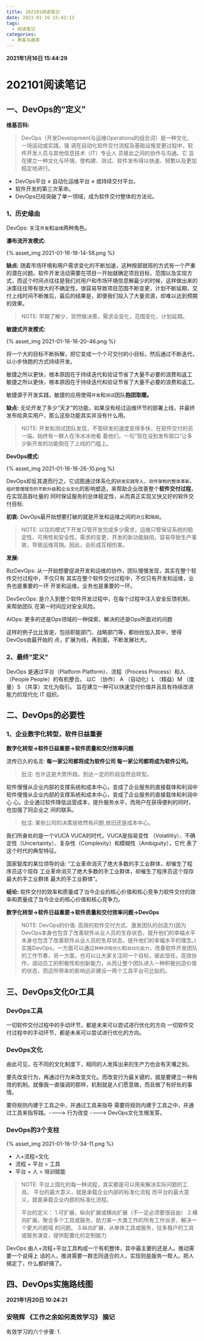 ```yaml
---
title: 202101阅读笔记
date: 2021-01-16 15:42:13
tags:
  - 阅读笔记
categories:
  - 黑客与画家
---
```


**2021年1月16日 15:44:29**

# 202101阅读笔记 

## 一、DevOps的“定义”

**维基百科:**
> DevOps（开发Development与运维Operations的组合词）是一种文化、一场运动或实践，强 调在自动化软件交付流程及基础设施变更过程中，软件开发人员与其他信息技术（IT）专业人 员彼此之间的协作与沟通。它
> 旨在建立一种文化与环境，使构建、测试、软件发布得以快速、频繁以及更加稳定地进行。

- DevOps平台 ≠ 自动化运维平台 ≠ 或持续交付平台。
- 软件开发的第三次革命。
- DevOps已经突破了单一领域，成为软件交付整体的方法论。

### 1、历史缘由

DevOps: 关注`开发`和`运维`两种角色。

**瀑布流开发模式:**

{% asset_img 2021-01-16-16-14-56.png %}

**缺点:** 随着市场环境和用户需求变化的不断加速，这种按部就班的方式有一个严重的潜在问题。软件开发活动需要在项目一开始就确定项目目标、范围以及实现方式，而这个时间点往往是我们对用户和市场环境信息解最少的时候，这样做出来的决策往往带有很大的不确定性，很容易导致项目范围不断变更，计划不断延期，交付上线时间不断推后，最后的结果是，即便我们投入了大量资源，却难以达到预期的效果。

> NOTE:
> 早期了解少，贸然做决策，需求会变化，范围变化，计划延期。

**敏捷式开发模式:**

{% asset_img 2021-01-16-16-20-46.png %}

将一个大的目标不断拆解，把它变成一个个可交付的小目标，然后通过不断迭代，以小步快跑的方式持续开发。

敏捷之所以更快，根本原因在于持续迭代和验证节省了大量不必要的浪费和返工 敏捷之所以更快，根本原因在于持续迭代和验证节省了大量不必要的浪费和返工。

敏捷源于开发实践，敏捷的应用使得`开发`和`测试`团队**抱团取暖。**

**缺点:** 无论开发了多少“天才”的功能，如果没有经过运维环节的部署上线，并最终发布给真实用户，那么这些功能其实并没有什么用。

> NOTE:
> 开发和测试团队发现，不管研发的速度变得多快，在软件交付的另一端，始终有一群人在冷冰冰地看 着他们，一句“现在没到发布窗口”让多少新开发的功能倒在了上线的门槛上。

**DevOps模式:**

{% asset_img 2021-01-16-16-26-10.png %}

DevOps却反其道而行之，它试图通过体系化的`研发实践导入`、`软件架构的整体革新`、`组织管理理念的不断升级`和`企业文化`的影响塑造，来帮助企业改善整个**软件交付过程**，在实现高吞吐量的
同时保证服务的总体稳定性，从而真正实现又快又好的软件交付目标.

**初衷:** DevOps最开始想要打破的就是开发和运维之间的`对立`和`隔阂`。
> NOTE: 以往的模式下开发只管开发完成多少需求，运维只管保证系统的稳定性、可用性和安全性。需求的变更，开发的新功能缺陷，容易导致生产事故，导致运维背锅。因此，会形成互相伤害。

**发展:**

 BizDevOps: 从一开始想要促进开发和运维的协作，团队慢慢发现，其实在整个软件交付过程中，不仅只有 其实在整个软件交付过程中，不仅只有开发和运维，业务也是重要的一环 开发和运维，业务也是重要的一环。

 DevSecOps: 是介入到整个软件开发过程中，在每个过程中注入安全反馈机制，来帮助团队 在第一时间应对安全风险。

 AIOps: 更多的还是Ops领域的一种探索，解决的还是Ops所面对的问题

 这样的例子比比皆是，包括职能部门、战略部门等，都纷纷加入其中，使得DevOps由最开始的 点，扩展为线，再到面，不断发展壮大。

 ### 2、最终"定义"

 DevOps 是通过平台（Platform Platform）、流程（Process Process）和人（People People）的有机整合。
 以C （协作） A （自动化）L （精益）M （度量）S （共享）文化为指引。
 旨在建立一种可以快速交付价值并且具有持续改进能力的现代化 IT 组织。


## 二、DevOps的必要性

### 1、企业数字化转型，软件日益重要

**数字化转型->软件日益重要->软件质量和交付效率问题**

流传已久的名言: **每一家公司都将成为软件公司 每一家公司都将成为软件公司。**
> 批注: 也许这是大势所趋。到达一定的阶段自然会转型。

软件慢慢从企业内部的支撑系统和成本中心，变成了企业服务的直接载体和利润中 软件慢慢从企业内部的支撑系统和成本中心，变成了企业服务的直接载体和利润中
心 心。企业通过软件降低运营成本，提升服务水平，而用户在获得便利的同时，也加强了同企业之
间的联系。

> 批注: 某些公司的决策层依然有问题,依旧还是成本中心。

我们所身处的是一个VUCA VUCA的时代，VUCA是指易变性 （Volatility）、不确定性（Uncertainty）、复杂性（Complexity）和模糊性（Ambiguity），它代 表了这个时代的典型特征。

国家智库的某位领导的话: “工业革命消灭了绝大多数的手工业群体，却催生了程序员这个现存 工业革命消灭了绝大多数的手工业群体，却催生了程序员这个现存 最大的手工业群体 最大的手工业群体”。

**结论:** 软件交付的效率和质量成了当今企业的核心价值和核心竞争力软件交付的效率和质量成了当今企业的核心价值和核心竞争力。

**数字化转型->软件日益重要->软件质量和交付效率问题->DevOps**

> NOTE: 
> DevOps的价值: 高效的软件交付方式、激发团队的创造力(因为DevOps本身也包含了改善软件从业人员的生存状态，提升他们的幸福水平本身也包含了改善软件从业人员的生存状态，提升他们的幸福水平的理念。)
> 实施DevOps，一方面可以通过`种种流程优化`和`自动化能力`，改善软件开发团队的工作节奏，另一方面，也可以让大家关注同一个目标，彼此信任，高效协作，调动员工的积极性和创新能力，从而让整个团队进入一种积极创造价值的状态，而这所带来的影响远非建设一两个工具平台可比拟的。


## 三、DevOps文化Or工具

### DevOps工具

一切软件交付过程中的手动环节，都是未来可以尝试进行优化的方向 一切软件交付过程中的手动环节，都是未来可以尝试进行优化的方向。

### DevOps文化

由此可见，在不同的文化制度下，相同的人发挥出来的生产力也会有天壤之别。

要先改变行为，再通过行为来改变文化。而改变行为最关键的，就是要建立一种有效的机制。就像我一直强调的那样，机制就是人们愿意做，而且做了有好处的事情。

要将规则内建于工具之中，并通过工具来指导 需要将规则内建于工具之中，并通过工具来指导践。----> 行为改变 ----> DevOps文化生根发芽。

### DevOps的3个支柱

{% asset_img 2021-01-16-17-34-11.png %}

- 人+流程=文化
- 流程 + 平台 = 工具
- 平台 + 人 = 培训赋能

> NOTE: 
> 平台上固化的每一种流程，其实都是可以用来解决实际问题的工具。
> 平台的最大意义，就是承载企业内部的标准化流程 而平台的最大意义，就是承载企业内部的标准化流程。
> 
> 平台的定义： 
> 1.可扩展，纵向扩展或横向扩展（不一定必须要很自由） 
> 2.横向扩展，聚合多个工具或服务，助力某一大类工作的所有工作诉求，解决一个更大问题域 的问题。
> 3.纵向扩展，从单体工具或服务，往多租户的工具或服务演变，提供配置化的定制能力

DevOps 由人+流程+平台工具构成一个有机整体，其中最主要的还是人。推动需要一个说得上 话的人，推进需要一群志同道合的人，实现则是服务一帮人。把人搞定了，什么都好搞了。

## 四、DevOps实施路线图





**2021年1月20日 10:24:21**

### 安晓辉 《工作之余如何高效学习》 摘记

有效学习的六个步骤:
1. 







